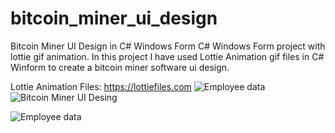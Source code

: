 # bitcoin_miner_ui_design
Bitcoin Miner UI Design in C# Windows Form
C# Windows Form project with lottie gif animation. In this project I have used Lottie Animation gif files in C# Winform to create a bitcoin miner software ui design. 

Lottie Animation Files:
https://lottiefiles.com
![Employee data](/bitcoin_miner_ui_design/blob/master/miner_ui.png?raw=true "Employee Data title")
![Bitcoin Miner UI Desing](/bitcoin_miner_ui_design/blob/master/miner_ui.png?raw=true)

<img src="/bitcoin_miner_ui_design/blob/master/miner_ui.png" alt="Employee data" title="Employee Data title">
